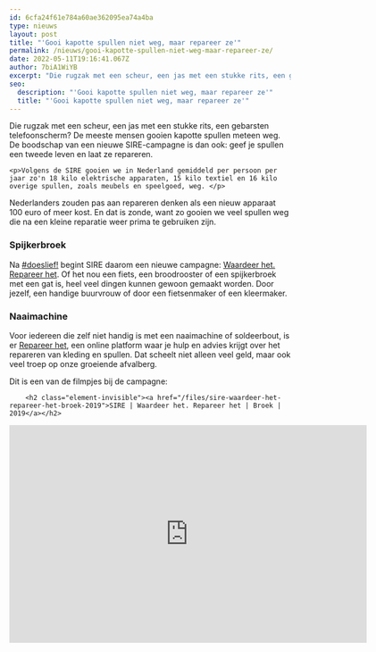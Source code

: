 ```yaml
---
id: 6cfa24f61e784a60ae362095ea74a4ba
type: nieuws
layout: post
title: "'Gooi kapotte spullen niet weg, maar repareer ze'"
permalink: /nieuws/gooi-kapotte-spullen-niet-weg-maar-repareer-ze/
date: 2022-05-11T19:16:41.067Z
author: 7biA1WiYB
excerpt: "Die rugzak met een scheur, een jas met een stukke rits, een gebarsten telefoonscherm? De meeste mensen gooien kapotte spullen meteen weg. De boodschap van een nieuwe SIRE-campagne is dan ook: geef je spullen een tweede leven en laat ze repareren.  "
seo:
  description: "'Gooi kapotte spullen niet weg, maar repareer ze'"
  title: "'Gooi kapotte spullen niet weg, maar repareer ze'"
---
```

Die rugzak met een scheur, een jas met een stukke rits, een gebarsten telefoonscherm? De meeste mensen gooien kapotte spullen meteen weg. De boodschap van een nieuwe SIRE-campagne is dan ook: geef je spullen een tweede leven en laat ze repareren.  

    <p>Volgens de SIRE gooien we in Nederland gemiddeld per persoon per jaar zo'n 18 kilo elektrische apparaten, 15 kilo textiel en 16 kilo overige spullen, zoals meubels en speelgoed, weg. </p>
<p>Nederlanders zouden pas aan repareren denken als een nieuw apparaat 100 euro of meer kost. En dat is zonde, want zo gooien we veel spullen weg die na een kleine reparatie weer prima te gebruiken zijn. </p>
<h3>Spijkerbroek</h3>
<p>Na <a href="https://7dagen.netlify.app/nieuws/sire-%E2%80%98doe-eens-wat-aardiger-tegen-elkaar%E2%80%99" target="_blank">#doeslief!</a> begint SIRE daarom een nieuwe campagne: <a href="https://sire.nl/campagnes/waardeer-het-repareer-het" target="_blank">Waardeer het. Repareer het</a>. Of het nou een fiets, een broodrooster of een spijkerbroek met een gat is, heel veel dingen kunnen gewoon gemaakt worden. Door jezelf, een handige buurvrouw of door een fietsenmaker of een kleermaker.</p>
<h3>Naaimachine</h3>
<p>Voor iedereen die zelf niet handig is met een naaimachine of soldeerbout, is er <a href="https://repareerhet.sire.nl/" target="_blank">Repareer het</a>, een online platform waar je hulp en advies krijgt over het repareren van kleding en spullen. Dat scheelt niet alleen veel geld, maar ook veel troep op onze groeiende afvalberg.</p>
<p>Dit is een van de filmpjes bij de campagne: <div class="media media-element-container media-default"><div id="file-538315" class="file file-video file-video-youtube">

        <h2 class="element-invisible"><a href="/files/sire-waardeer-het-repareer-het-broek-2019">SIRE | Waardeer het. Repareer het | Broek | 2019</a></h2>
    
  
  <div class="content">
    <div class="media-youtube-video media-element file-default media-youtube-1">
  <iframe class="media-youtube-player" width="640" height="390" title="SIRE | Waardeer het. Repareer het | Broek | 2019" src="https://www.youtube.com/embed/6YqZRdwzVD8?wmode=opaque&controls=" name="SIRE | Waardeer het. Repareer het | Broek | 2019" frameborder="0" allowfullscreen="">Video van SIRE | Waardeer het. Repareer het | Broek | 2019</iframe>
</div>
  </div>

  
</div>
</div>  
